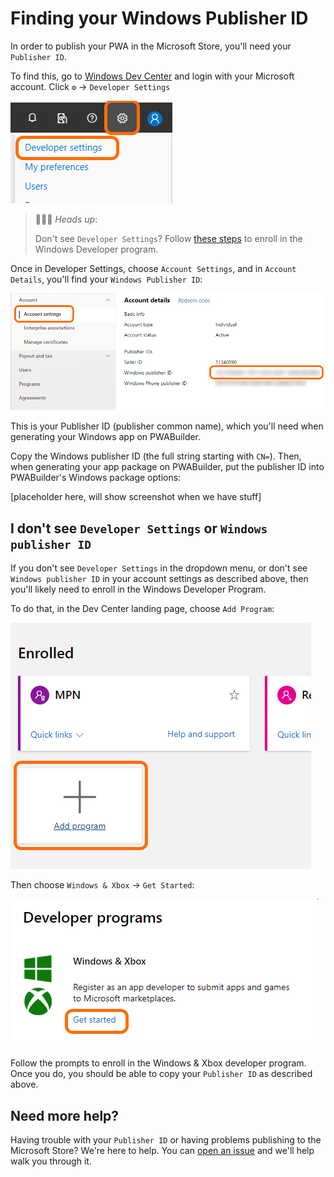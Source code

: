 # Finding your Windows Publisher ID

In order to publish your PWA in the Microsoft Store, you'll need your `Publisher ID`.

To find this, go to [Windows Dev Center](https://partner.microsoft.com/dashboard) and login with your Microsoft account. Click `⚙` -> `Developer Settings`

<img alt="Developer settings in Windows Dev Center" src="/images/devsettings.png" /> 

> 💁🏾‍♀️ *Heads up*: 
> 
> Don't see `Developer Settings`? Follow [these steps](#i-dont-see-developer-settings-or-windows-publisher-id) to enroll in the Windows Developer program.

Once in Developer Settings, choose `Account Settings`, and in `Account Details`, you'll find your `Windows Publisher ID`:

<img alt="Publisher ID details in Windows Dev Center" src="/images/publisherid.png" /> 

This is your Publisher ID (publisher common name), which you'll need when generating your Windows app on PWABuilder.

Copy the Windows publisher ID (the full string starting with `CN=`). Then, when generating your app package on PWABuilder, put the publisher ID into PWABuilder's Windows package options:

[placeholder here, will show screenshot when we have stuff]

## I don't see `Developer Settings` or `Windows publisher ID`

If you don't see `Developer Settings` in the dropdown menu, or don't see `Windows publisher ID` in your account settings as described above, then you'll likely need to enroll in the Windows Developer Program.

To do that, in the Dev Center landing page, choose `Add Program`:

<img alt="Adding an enrollment" src="/images/addprogram.png" /> 

Then choose `Windows & Xbox` -> `Get Started`:

<img alt="Enrolling in Windows and Xbox developer program" src="/images/enrollapps.png" /> 

Follow the prompts to enroll in the Windows & Xbox developer program. Once you do, you should be able to copy your `Publisher ID` as described above.

## Need more help?

Having trouble with your `Publisher ID` or having problems publishing to the Microsoft Store? We're here to help. You can [open an issue](https://github.com/pwa-builder/pwabuilder/issues) and we'll help walk you through it.